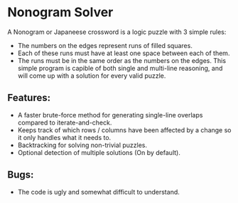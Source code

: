 # Nonogram Solver
A Nonogram or Japaneese crossword is a logic puzzle with 3 simple rules:
- The numbers on the edges represent runs of filled squares.
- Each of these runs must have at least one space between each of them.
- The runs must be in the same order as the numbers on the edges.
This simple program is capible of both single and multi-line reasoning, and will come up with a solution for every valid puzzle.
## Features:
- A faster brute-force method for generating single-line overlaps compared to iterate-and-check.
- Keeps track of which rows / columns have been affected by a change so it only handles what it needs to.
- Backtracking for solving non-trivial puzzles.
- Optional detection of multiple solutions (On by default).
## Bugs:
- The code is ugly and somewhat difficult to understand.
